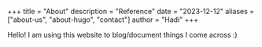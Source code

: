 +++
title = "About"
description = "Reference"
date = "2023-12-12"
aliases = ["about-us", "about-hugo", "contact"]
author = "Hadi"
+++

Hello! I am using this website to blog/document things I come across :)
